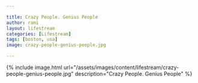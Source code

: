 ```yaml
---

title: Crazy People. Genius People
author: rami
layout: lifestream 
categories: [Lifestream]
tags: [boston, usa]
image: crazy-people-genius-people.jpg

---
```


{% include image.html url="/assets/images/content/lifestream/crazy-people-genius-people.jpg" description="Crazy People. Genius People" %}
